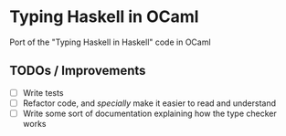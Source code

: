 # Typing Haskell in OCaml

Port of the "Typing Haskell in Haskell" code in OCaml

## TODOs / Improvements
- [ ] Write tests
- [ ] Refactor code, and *specially* make it easier to read and understand
- [ ] Write some sort of documentation explaining how the type checker works
